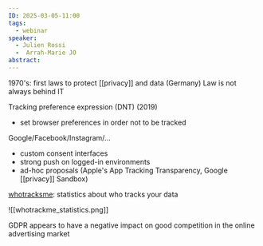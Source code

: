 ```yaml
---
ID: 2025-03-05-11:00
tags:
  - webinar
speaker:
  - Julien Rossi
  -  Arrah-Marie JO
abstract:
---
```

1970's: first laws to protect [[privacy]] and data (Germany)
Law is not always behind IT

Tracking preference expression (DNT) (2019)
- set browser preferences in order not to be tracked

Google/Facebook/Instagram/...
- custom consent interfaces
- strong push on logged-in environments
- ad-hoc proposals (Apple's App Tracking Transparency, Google [[privacy]] Sandbox)

[whotracksme](https://www.ghostery.com/whotracksme): statistics about who tracks your data

![[whotrackme_statistics.png]]

GDPR appears to have a negative impact on good competition in the online advertising market